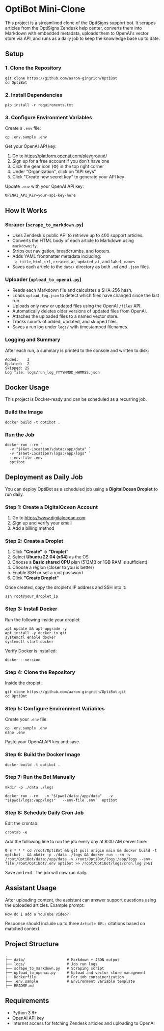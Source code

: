 OptiBot Mini-Clone
==================

This project is a streamlined clone of the OptiSigns support bot. It scrapes articles from the OptiSigns Zendesk help center, converts them into Markdown with embedded metadata, uploads them to OpenAI's vector store via API, and runs as a daily job to keep the knowledge base up to date.

Setup
-----

### 1. Clone the Repository

```
git clone https://github.com/aaron-gingrich/OptiBot
cd OptiBot
```

### 2. Install Dependencies

```
pip install -r requirements.txt
```

### 3. Configure Environment Variables

Create a `.env` file:

```
cp .env.sample .env
```

Get your OpenAI API key:
1. Go to https://platform.openai.com/playground/
2. Sign up for a free account if you don't have one
3. Click the gear icon (⚙️) in the top right corner
4. Under "Organization", click on "API keys"
5. Click "Create new secret key" to generate your API key

Update `.env` with your OpenAI API key:

```
OPENAI_API_KEY=your-api-key-here
```

How It Works
------------

### Scraper (`scrape_to_markdown.py`)

- Uses Zendesk's public API to retrieve up to 400 support articles.
- Converts the HTML body of each article to Markdown using `markdownify`.
- Strips out navigation, breadcrumbs, and footers.
- Adds YAML frontmatter metadata including:
  - `title`, `html_url`, `created_at`, `updated_at`, and `label_names`
- Saves each article to the `data/` directory as both `.md` and `.json` files.

### Uploader (`upload_to_openai.py`)

- Reads each Markdown file and calculates a SHA-256 hash.
- Loads `upload_log.json` to detect which files have changed since the last run.
- Uploads only new or updated files using the OpenAI `/files` API.
- Automatically deletes older versions of updated files from OpenAI.
- Attaches the uploaded files to a named vector store.
- Tracks counts of added, updated, and skipped files.
- Saves a run log under `logs/` with timestamped filenames.

### Logging and Summary

After each run, a summary is printed to the console and written to disk:

```
Added:    3
Updated:  2
Skipped: 25
Log file: logs/run_log_YYYYMMDD_HHMMSS.json
```

Docker Usage
------------

This project is Docker-ready and can be scheduled as a recurring job.

### Build the Image

```
docker build -t optibot .
```

### Run the Job

```
docker run --rm `
  -v "$(Get-Location)\data:/app/data" `
  -v "$(Get-Location)\logs:/app/logs" `
  --env-file .env `
  optibot
```

Deployment as Daily Job
------------------------

You can deploy OptiBot as a scheduled job using a **DigitalOcean Droplet** to run daily.

###  Step 1: Create a DigitalOcean Account

1. Go to https://www.digitalocean.com
2. Sign up and verify your email
3. Add a billing method

###  Step 2: Create a Droplet

1. Click **"Create" → "Droplet"**
2. Select **Ubuntu 22.04 (x64)** as the OS
3. Choose a **Basic shared CPU** plan (512MB or 1GB RAM is sufficient)
4. Choose a region (closer to you is better)
5. Enable SSH or set a root password
6. Click **"Create Droplet"**

Once created, copy the droplet’s IP address and SSH into it:

```
ssh root@your_droplet_ip
```

###  Step 3: Install Docker

Run the following inside your droplet:

```
apt update && apt upgrade -y
apt install -y docker.io git
systemctl enable docker
systemctl start docker
```

Verify Docker is installed:

```
docker --version
```

###  Step 4: Clone the Repository

Inside the droplet:

```
git clone https://github.com/aaron-gingrich/OptiBot.git
cd OptiBot
```

###  Step 5: Configure Environment Variables

Create your `.env` file:

```
cp .env.sample .env
nano .env
```

Paste your OpenAI API key and save.

###  Step 6: Build the Docker Image

```
docker build -t optibot .
```

###  Step 7: Run the Bot Manually

```
mkdir -p ./data ./logs

docker run --rm   -v "$(pwd)/data:/app/data"   -v "$(pwd)/logs:/app/logs"   --env-file .env   optibot
```

###  Step 8: Schedule Daily Cron Job

Edit the crontab:

```
crontab -e
```

Add the following line to run the job every day at 8:00 AM server time:

```
0 8 * * * cd /root/OptiBot && git pull origin main && docker build -t optibot . && mkdir -p ./data ./logs && docker run --rm -v /root/OptiBot/data:/app/data -v /root/OptiBot/logs:/app/logs --env-file /root/OptiBot/.env optibot >> /root/OptiBot/logs/cron.log 2>&1
```

Save and exit. The job will now run daily.

Assistant Usage
---------------

After uploading content, the assistant can answer support questions using the uploaded articles. Example prompt:

```
How do I add a YouTube video?
```

Response should include up to three `Article URL:` citations based on matched context.

Project Structure
-----------------

```
.
├── data/                   # Markdown + JSON output
├── logs/                   # Job run logs
├── scrape_to_markdown.py   # Scraping script
├── upload_to_openai.py     # Upload and vector store management
├── Dockerfile              # For job containerization
├── .env.sample             # Environment variable template
├── README.md
```

Requirements
------------

- Python 3.8+
- OpenAI API key
- Internet access for fetching Zendesk articles and uploading to OpenAI